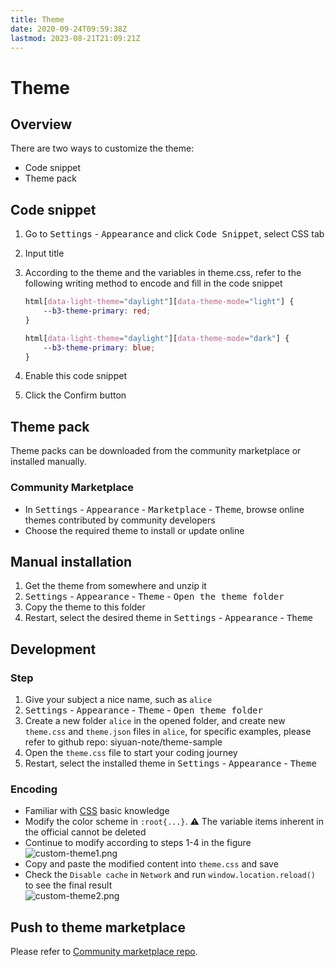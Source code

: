 ```yaml
---
title: Theme
date: 2020-09-24T09:59:38Z
lastmod: 2023-08-21T21:09:21Z
---
```


# Theme

## Overview

There are two ways to customize the theme:

* Code snippet
* Theme pack

## Code snippet

1. Go to <kbd>Settings</kbd>​ - <kbd>Appearance</kbd>​ and click  <kbd>Code Snippet</kbd>​, select CSS tab
2. Input title
3. According to the theme and the variables in theme.css, refer to the following writing method to encode and fill in the code snippet

    ```css
    html[data-light-theme="daylight"][data-theme-mode="light"] {
        --b3-theme-primary: red;
    }

    html[data-light-theme="daylight"][data-theme-mode="dark"] {
        --b3-theme-primary: blue;
    }
    ```
4. Enable this code snippet
5. Click the Confirm button

## Theme pack

Theme packs can be downloaded from the community marketplace or installed manually.

### Community Marketplace

* In <kbd>Settings</kbd>​ - <kbd>Appearance</kbd>​ - <kbd>Marketplace</kbd>​ - <kbd>Theme</kbd>​, browse online themes contributed by community developers
* Choose the required theme to install or update online

## Manual installation

1. Get the theme from somewhere and unzip it
2. <kbd>Settings</kbd> - <kbd>Appearance</kbd> - <kbd>Theme</kbd> - <kbd>Open the theme folder</kbd>
3. Copy the theme to this folder
4. Restart, select the desired theme in <kbd>Settings</kbd> - <kbd>Appearance</kbd> - <kbd>Theme</kbd>

## Development

### Step

1. Give your subject a nice name, such as `alice`
2. <kbd>Settings</kbd> - <kbd>Appearance</kbd> - <kbd>Theme</kbd> - <kbd>Open theme folder</kbd>
3. Create a new folder `alice`​ in the opened folder, and create new `theme.css`​ and `theme.json`​ files in `alice`​, for specific examples, please refer to github repo: siyuan-note/theme-sample
4. Open the `theme.css` file to start your coding journey
5. Restart, select the installed theme in <kbd>Settings</kbd> - <kbd>Appearance</kbd> - <kbd>Theme</kbd>

### Encoding

* Familiar with [CSS](https://developer.mozilla.org/en-US/docs/Web/CSS) basic knowledge
* Modify the color scheme in `:root{...}`. ⚠️ The variable items inherent in the official cannot be deleted
* Continue to modify according to steps 1-4 in the figure  
  ![custom-theme1.png](assets/custom-theme1-20210512172253-eqdgnkd.png)
* Copy and paste the modified content into `theme.css` and save
* Check the `Disable cache` in `Network` and run `window.location.reload()` to see the final result  
  ![custom-theme2.png](assets/custom-theme2-20210512172321-1qkspzd.png)

## Push to theme marketplace

Please refer to [Community marketplace repo](https://b3log.org/siyuan/en/community.html).

